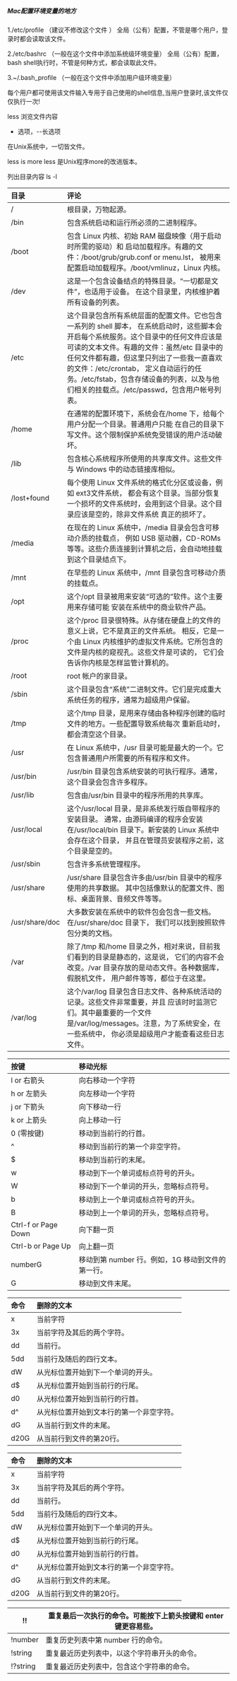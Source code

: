 ##### Mac配置环境变量的地方

 1./etc/profile   （建议不修改这个文件 ）
 全局（公有）配置，不管是哪个用户，登录时都会读取该文件。

 2./etc/bashrc    （一般在这个文件中添加系统级环境变量）
 全局（公有）配置，bash shell执行时，不管是何种方式，都会读取此文件。

 3.~/.bash_profile  （一般在这个文件中添加用户级环境变量）

 每个用户都可使用该文件输入专用于自己使用的shell信息,当用户登录时,该文件仅仅执行一次!

less 浏览文件内容

- 选项，--长选项

在Unix系统中，一切皆文件。

less is more less 是Unix程序more的改进版本。

列出目录内容 ls -l

| 目录           | 评论                                                         |
| :------------- | :----------------------------------------------------------- |
| /              | 根目录，万物起源。                                           |
| /bin           | 包含系统启动和运行所必须的二进制程序。                       |
| /boot          | 包含 Linux 内核、初始 RAM 磁盘映像（用于启动时所需的驱动）和 启动加载程序。有趣的文件：/boot/grub/grub.conf or menu.lst， 被用来配置启动加载程序。/boot/vmlinuz，Linux 内核。 |
| /dev           | 这是一个包含设备结点的特殊目录。“一切都是文件”，也适用于设备。 在这个目录里，内核维护着所有设备的列表。 |
| /etc           | 这个目录包含所有系统层面的配置文件。它也包含一系列的 shell 脚本， 在系统启动时，这些脚本会开启每个系统服务。这个目录中的任何文件应该是可读的文本文件。有趣的文件：虽然/etc 目录中的任何文件都有趣，但这里只列出了一些我一直喜欢的文件：/etc/crontab， 定义自动运行的任务。/etc/fstab，包含存储设备的列表，以及与他们相关的挂载点。/etc/passwd，包含用户帐号列表。 |
| /home          | 在通常的配置环境下，系统会在/home 下，给每个用户分配一个目录。普通用户只能 在自己的目录下写文件。这个限制保护系统免受错误的用户活动破坏。 |
| /lib           | 包含核心系统程序所使用的共享库文件。这些文件与 Windows 中的动态链接库相似。 |
| /lost+found    | 每个使用 Linux 文件系统的格式化分区或设备，例如 ext3文件系统， 都会有这个目录。当部分恢复一个损坏的文件系统时，会用到这个目录。这个目录应该是空的，除非文件系统 真正的损坏了。 |
| /media         | 在现在的 Linux 系统中，/media 目录会包含可移动介质的挂载点， 例如 USB 驱动器，CD-ROMs 等等。这些介质连接到计算机之后，会自动地挂载到这个目录结点下。 |
| /mnt           | 在早些的 Linux 系统中，/mnt 目录包含可移动介质的挂载点。     |
| /opt           | 这个/opt 目录被用来安装“可选的”软件。这个主要用来存储可能 安装在系统中的商业软件产品。 |
| /proc          | 这个/proc 目录很特殊。从存储在硬盘上的文件的意义上说，它不是真正的文件系统。 相反，它是一个由 Linux 内核维护的虚拟文件系统。它所包含的文件是内核的窥视孔。这些文件是可读的， 它们会告诉你内核是怎样监管计算机的。 |
| /root          | root 帐户的家目录。                                          |
| /sbin          | 这个目录包含“系统”二进制文件。它们是完成重大系统任务的程序，通常为超级用户保留。 |
| /tmp           | 这个/tmp 目录，是用来存储由各种程序创建的临时文件的地方。一些配置导致系统每次 重新启动时，都会清空这个目录。 |
| /usr           | 在 Linux 系统中，/usr 目录可能是最大的一个。它包含普通用户所需要的所有程序和文件。 |
| /usr/bin       | /usr/bin 目录包含系统安装的可执行程序。通常，这个目录会包含许多程序。 |
| /usr/lib       | 包含由/usr/bin 目录中的程序所用的共享库。                    |
| /usr/local     | 这个/usr/local 目录，是非系统发行版自带程序的安装目录。 通常，由源码编译的程序会安装在/usr/local/bin 目录下。新安装的 Linux 系统中会存在这个目录， 并且在管理员安装程序之前，这个目录是空的。 |
| /usr/sbin      | 包含许多系统管理程序。                                       |
| /usr/share     | /usr/share 目录包含许多由/usr/bin 目录中的程序使用的共享数据。 其中包括像默认的配置文件、图标、桌面背景、音频文件等等。 |
| /usr/share/doc | 大多数安装在系统中的软件包会包含一些文档。在/usr/share/doc 目录下， 我们可以找到按照软件包分类的文档。 |
| /var           | 除了/tmp 和/home 目录之外，相对来说，目前我们看到的目录是静态的，这是说， 它们的内容不会改变。/var 目录存放的是动态文件。各种数据库，假脱机文件， 用户邮件等等，都位于在这里。 |
| /var/log       | 这个/var/log 目录包含日志文件、各种系统活动的记录。这些文件非常重要，并且 应该时时监测它们。其中最重要的一个文件是/var/log/messages。注意，为了系统安全，在一些系统中， 你必须是超级用户才能查看这些日志文件。 |

| 按键                | 移动光标                                          |
| :------------------ | :------------------------------------------------ |
| l or 右箭头         | 向右移动一个字符                                  |
| h or 左箭头         | 向左移动一个字符                                  |
| j or 下箭头         | 向下移动一行                                      |
| k or 上箭头         | 向上移动一行                                      |
| 0 (零按键)          | 移动到当前行的行首。                              |
| ^                   | 移动到当前行的第一个非空字符。                    |
| $                   | 移动到当前行的末尾。                              |
| w                   | 移动到下一个单词或标点符号的开头。                |
| W                   | 移动到下一个单词的开头，忽略标点符号。            |
| b                   | 移动到上一个单词或标点符号的开头。                |
| B                   | 移动到上一个单词的开头，忽略标点符号。            |
| Ctrl-f or Page Down | 向下翻一页                                        |
| Ctrl-b or Page Up   | 向上翻一页                                        |
| numberG             | 移动到第 number 行。例如，1G 移动到文件的第一行。 |
| G                   | 移动到文件末尾。                                  |

| 命令 | 删除的文本                               |
| :--- | :--------------------------------------- |
| x    | 当前字符                                 |
| 3x   | 当前字符及其后的两个字符。               |
| dd   | 当前行。                                 |
| 5dd  | 当前行及随后的四行文本。                 |
| dW   | 从光标位置开始到下一个单词的开头。       |
| d$   | 从光标位置开始到当前行的行尾。           |
| d0   | 从光标位置开始到当前行的行首。           |
| d^   | 从光标位置开始到文本行的第一个非空字符。 |
| dG   | 从当前行到文件的末尾。                   |
| d20G | 从当前行到文件的第20行。                 |

| 命令 | 删除的文本                               |
| :--- | :--------------------------------------- |
| x    | 当前字符                                 |
| 3x   | 当前字符及其后的两个字符。               |
| dd   | 当前行。                                 |
| 5dd  | 当前行及随后的四行文本。                 |
| dW   | 从光标位置开始到下一个单词的开头。       |
| d$   | 从光标位置开始到当前行的行尾。           |
| d0   | 从光标位置开始到当前行的行首。           |
| d^   | 从光标位置开始到文本行的第一个非空字符。 |
| dG   | 从当前行到文件的末尾。                   |
| d20G | 从当前行到文件的第20行。                 |

| !!       | 重复最后一次执行的命令。可能按下上箭头按键和 enter 键更容易些。 |
| -------- | ------------------------------------------------------------ |
| !number  | 重复历史列表中第 number 行的命令。                           |
| !string  | 重复最近历史列表中，以这个字符串开头的命令。                 |
| !?string | 重复最近历史列表中，包含这个字符串的命令。                   |

